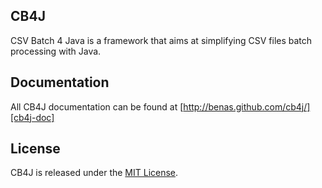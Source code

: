## CB4J
CSV Batch 4 Java is a framework that aims at simplifying CSV files batch processing with Java.

## Documentation
All CB4J documentation can be found at [http://benas.github.com/cb4j/][cb4j-doc]

## License
CB4J is released under the [MIT License][].

[cb4j-doc]: http://benas.github.com/cb4j/
[MIT License]: http://opensource.org/licenses/mit-license.php/